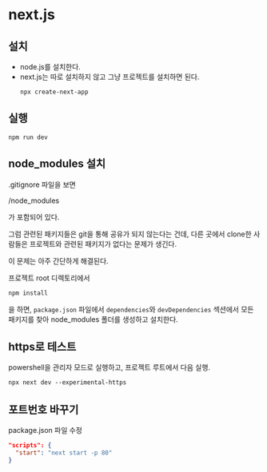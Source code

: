 # next.js

## 설치
- node.js를 설치한다.
- next.js는 따로 설치하지 않고 그냥 프로젝트를 설치하면 된다.
    ```
    npx create-next-app
    ```

## 실행
``` 
npm run dev
```

## node_modules 설치
.gitignore 파일을 보면 

/node_modules 

가 포함되어 있다.

그럼 관련된 패키지들은 git을 통해 공유가 되지 않는다는 건데, 다른 곳에서 clone한 사람들은 프로젝트와 관련된 패키지가 없다는 문제가 생긴다.

이 문제는 아주 간단하게 해결된다.

프로젝트 root 디렉토리에서 

```ps
npm install
```

을 하면, `package.json` 파일에서 `dependencies`와 `devDependencies` 섹션에서 모든 패키지를 찾아 node_modules 폴더를 생성하고 설치한다.


## https로 테스트
powershell을 관리자 모드로 실행하고, 프로젝트 루트에서 다음 실행.

```ps
npx next dev --experimental-https
```

## 포트번호 바꾸기
package.json 파일 수정

```json
"scripts": {
  "start": "next start -p 80"
}
```